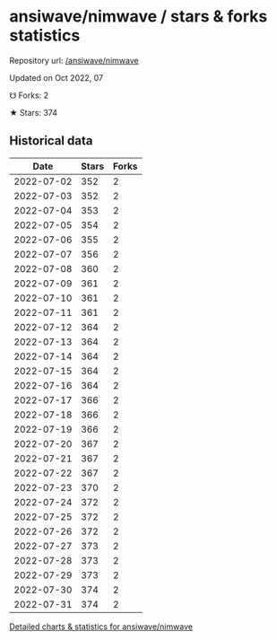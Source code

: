 # ansiwave/nimwave / stars & forks statistics

Repository url: [/ansiwave/nimwave](https://github.com/ansiwave/nimwave)

Updated on Oct 2022, 07

☋ Forks: 2

★ Stars: 374

## Historical data
| Date | Stars | Forks |
|------|-------|-------|
| 2022-07-02 | 352 | 2 | 
| 2022-07-03 | 352 | 2 | 
| 2022-07-04 | 353 | 2 | 
| 2022-07-05 | 354 | 2 | 
| 2022-07-06 | 355 | 2 | 
| 2022-07-07 | 356 | 2 | 
| 2022-07-08 | 360 | 2 | 
| 2022-07-09 | 361 | 2 | 
| 2022-07-10 | 361 | 2 | 
| 2022-07-11 | 361 | 2 | 
| 2022-07-12 | 364 | 2 | 
| 2022-07-13 | 364 | 2 | 
| 2022-07-14 | 364 | 2 | 
| 2022-07-15 | 364 | 2 | 
| 2022-07-16 | 364 | 2 | 
| 2022-07-17 | 366 | 2 | 
| 2022-07-18 | 366 | 2 | 
| 2022-07-19 | 366 | 2 | 
| 2022-07-20 | 367 | 2 | 
| 2022-07-21 | 367 | 2 | 
| 2022-07-22 | 367 | 2 | 
| 2022-07-23 | 370 | 2 | 
| 2022-07-24 | 372 | 2 | 
| 2022-07-25 | 372 | 2 | 
| 2022-07-26 | 372 | 2 | 
| 2022-07-27 | 373 | 2 | 
| 2022-07-28 | 373 | 2 | 
| 2022-07-29 | 373 | 2 | 
| 2022-07-30 | 374 | 2 | 
| 2022-07-31 | 374 | 2 | 


[Detailed charts & statistics for ansiwave/nimwave](https://reviewgithub.com/rep/ansiwave/nimwave)
